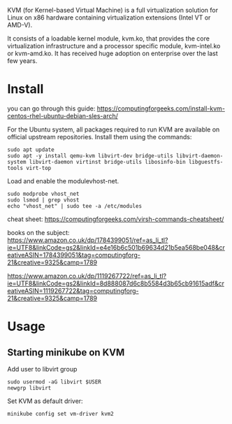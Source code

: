 KVM (for Kernel-based Virtual Machine) is a full virtualization solution for Linux on x86 hardware containing virtualization extensions (Intel VT or AMD-V).

It consists of a loadable kernel module, kvm.ko, that provides the core virtualization infrastructure and a processor specific module, kvm-intel.ko or kvm-amd.ko. It has received huge adoption on enterprise over the last few years.

# Install

you can go through this guide: https://computingforgeeks.com/install-kvm-centos-rhel-ubuntu-debian-sles-arch/

For the Ubuntu system, all packages required to run KVM are available on official upstream repositories. Install them using the commands:

```shell
sudo apt update
sudo apt -y install qemu-kvm libvirt-dev bridge-utils libvirt-daemon-system libvirt-daemon virtinst bridge-utils libosinfo-bin libguestfs-tools virt-top
```

Load and enable the modulevhost-net.

```shell
sudo modprobe vhost_net
sudo lsmod | grep vhost
echo "vhost_net" | sudo tee -a /etc/modules
```

cheat sheet: https://computingforgeeks.com/virsh-commands-cheatsheet/

books on the subject:
https://www.amazon.co.uk/dp/1784399051/ref=as_li_tl?ie=UTF8&linkCode=gs2&linkId=e4e16b6c501b69634d21b5ea568be048&creativeASIN=1784399051&tag=computingforg-21&creative=9325&camp=1789

https://www.amazon.co.uk/dp/1119267722/ref=as_li_tl?ie=UTF8&linkCode=gs2&linkId=8d888087d6c8b5584d3b65cb91615adf&creativeASIN=1119267722&tag=computingforg-21&creative=9325&camp=1789


# Usage

## Starting minikube on KVM

Add user to libvirt group 
```shell
sudo usermod -aG libvirt $USER
newgrp libvirt
```

Set KVM as default driver:
```shell
minikube config set vm-driver kvm2
```


